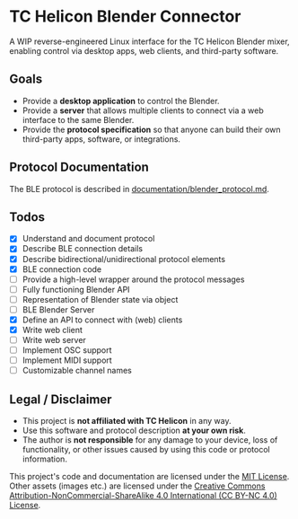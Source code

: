 # TC Helicon Blender Connector

A WIP reverse-engineered Linux interface for the TC Helicon Blender mixer, enabling control via desktop apps, web clients, and third-party software.

## Goals

- Provide a **desktop application** to control the Blender.
- Provide a **server** that allows multiple clients to connect via a web interface to the same Blender.
- Provide the **protocol specification** so that anyone can build their own third-party apps, software, or integrations.

## Protocol Documentation

The BLE protocol is described in [documentation/blender_protocol.md](documentation/blender_protocol.md).

## Todos
- [x] Understand and document protocol
- [x] Describe BLE connection details
- [x] Describe bidirectional/unidirectional protocol elements
- [x] BLE connection code
- [ ] Provide a high-level wrapper around the protocol messages
- [ ] Fully functioning Blender API
- [ ] Representation of Blender state via object
- [ ] BLE Blender Server
- [x] Define an API to connect with (web) clients
- [x] Write web client
- [ ] Write web server
- [ ] Implement OSC support
- [ ] Implement MIDI support
- [ ] Customizable channel names 

## Legal / Disclaimer

- This project is **not affiliated with TC Helicon** in any way.
- Use this software and protocol description **at your own risk**.
- The author is **not responsible** for any damage to your device, loss of functionality, or other issues caused by using this code or protocol information.

This project's code and documentation are licensed under the [MIT License](licenses/MIT%20License.txt).<br>
Other assets (images etc.) are licensed under the [Creative Commons Attribution-NonCommercial-ShareAlike 4.0 International (CC BY-NC 4.0) License](licenses/CC%20BY-NC-SA%204.0%20License.txt).


